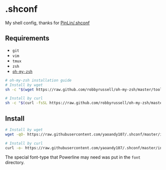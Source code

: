# .shconf
My shell config, thanks for [PinLin/.shconf](https://github.com/PinLin/.shconf)

## Requirements
+ `git`
+ `vim`
+ `tmux`
+ `zsh`
+ [`oh-my-zsh`](http://ohmyz.sh)
```sh
# oh-my-zsh installation guide
# Install by wget
sh -c "$(wget https://raw.github.com/robbyrussell/oh-my-zsh/master/tools/install.sh -O -)"

# Install by curl
sh -c "$(curl -fsSL https://raw.github.com/robbyrussell/oh-my-zsh/master/tools/install.sh)"
```

## Install

```sh
# Install by wget
wget -qO- https://raw.githubusercontent.com/yaoandy107/.shconf/master/install.sh | bash

# Install by curl
curl -o- https://raw.githubusercontent.com/yaoandy107/.shconf/master/install.sh | bash
```

The special font-type that Powerline may need was put in the `font` directory.